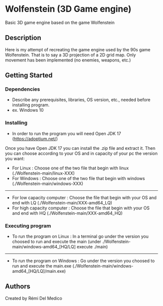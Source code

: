 # Wolfenstein (3D Game engine)

Basic 3D game engine based on the game Wolfenstein

## Description

Here is my attempt of recreating the game engine used by the 90s game Wolfenstein.
That is to say a 3D projection of a 2D grid map.
Only movement has been implemented (no enemies, weapons, etc.)

## Getting Started

### Dependencies

* Describe any prerequisites, libraries, OS version, etc., needed before installing program.
* ex. Windows 10

### Installing

* In order to run the program you will need Open JDK 17 (https://adoptium.net/)

Once you have Open JDK 17 you can install the .zip file and extract it.
Then you can choose according to your OS and in capacity of your pc the version you want:

* For Linux :
Choose one of the two file that begin with linux (./Wolfenstein-main/linux-XXX)
* For Windows :
Choose one of the two file that begin with windows (./Wolfenstein-main/windows-XXX)
---
* For low capacity computer :
Choose the file that begin with your OS and end with LQ (./Wolfenstein-main/XXX-amd64_LQ)
* For high capacity computer :
Choose the file that begin with your OS and end with HQ (./Wolfenstein-main/XXX-amd64_HQ)

### Executing program

* To run the program on Linux :
In a terminal go under the version you choosed to run and execute the main (under ./Wolfenstein-main/windows-amd64_[HQ/LQ] execute ./main)
---
* To run the program on Windows :
Go under the version you choosed to run and execute the main.exe (./Wolfenstein-main/windows-amd64_[HQ/LQ]/main.exe)

## Authors

Created by Rémi Del Medico
